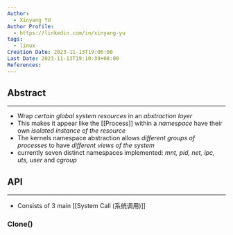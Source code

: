 ```yaml
---
Author:
  - Xinyang YU
Author Profile:
  - https://linkedin.com/in/xinyang-yu
tags:
  - linux
Creation Date: 2023-11-13T19:06:00
Last Date: 2023-11-13T19:10:39+08:00
References:
---
```

## Abstract
---
- Wrap *certain global system resources* in an *abstraction layer*
- This makes it appear like the [[Process]] within a *namespace* have their own *isolated instance of the resource*
- The kernels namespace abstraction allows *different groups of processes* to have *different views of the system*
- currently seven distinct namespaces implemented: _mnt, pid, net, ipc, uts, user_ and _cgroup_


## API
---
- Consists of 3 main [[System Call (系统调用)]]
### Clone()